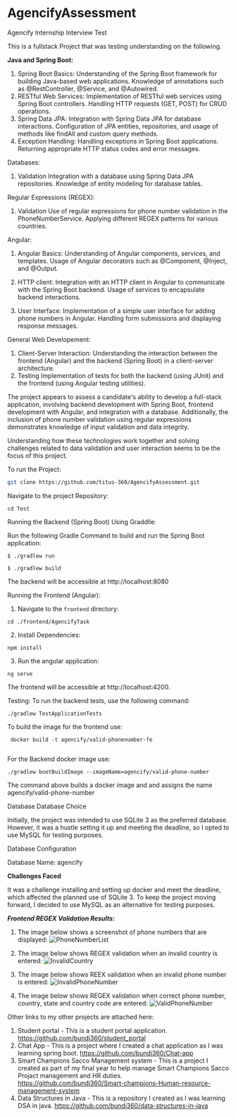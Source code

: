 # AgencifyAssessment
Agencify Internship Interview Test

This is a fullstack Project that was testing understanding on the following. 

**Java and Spring Boot:**
1.	Spring Boot Basics:
      Understanding of the Spring Boot framework for building Java-based web applications.
      Knowledge of annotations such as @RestController, @Service, and @Autowired.
2.	RESTful Web Services:
      Implementation of RESTful web services using Spring Boot controllers.
      Handling HTTP requests (GET, POST) for CRUD operations.
3.	Spring Data JPA:
      Integration with Spring Data JPA for database interactions.
      Configuration of JPA entities, repositories, and usage of methods like findAll and custom query methods.
4.	Exception Handling:
      Handling exceptions in Spring Boot applications.
      Returning appropriate HTTP status codes and error messages.
  	
Databases:
1. Validation
    Integration with a database using Spring Data JPA repositories.
    Knowledge of entity modeling for database tables.

 Regular Expressions (REGEX):
1. Validation
     Use of regular expressions for phone number validation in the PhoneNumberService.
     Applying different REGEX patterns for various countries.

 Angular:
1. Angular Basics:
     Understanding of Angular components, services, and templates.
     Usage of Angular decorators such as @Component, @Inject, and @Output.

2. HTTP client:
     Integration with an HTTP client in Angular to communicate with the Spring Boot backend.
     Usage of services to encapsulate backend interactions.

3. User Interface:
     Implementation of a simple user interface for adding phone numbers in Angular.
     Handling form submissions and displaying response messages.

 General Web Developement:

 1. Client-Server Interaction:
      Understanding the interaction between the frontend (Angular) and the backend (Spring Boot) in a client-server architecture.
 2. Testing
      Implementation of tests for both the backend (using JUnit) and the frontend (using Angular testing utilities).
    

The project appears to assess a candidate's ability to develop a full-stack application, involving backend development with Spring Boot, frontend development with Angular, and integration with a database. Additionally, the inclusion of phone number validation using regular expressions demonstrates knowledge of input validation and data integrity.

Understanding how these technologies work together and solving challenges related to data validation and user interaction seems to be the focus of this project.

To run the Project:

```bash
git clone https://github.com/titus-360/AgencifyAssessment.git

```

Navigate to the project Repository: 

```
cd Test
```
Running the Backend (Spring Boot)
Using Graddlle:

Run the following Gradle Command to build and run the Spring Boot application:

```
$ ./gradlew run

```
```
$ ./gradlew build

```
The backend will be accessible at http://localhost:8080

Running the Frontend (Angular):

1. Navigate to the `frontend` directory:

```
cd ./frontend/AgencifyTask
```
2. Install Dependencies:

```
npm install

```
3. Run the angular application:

```
ng serve
```

The frontend will be accessible at http://localhost:4200.

Testing:
To run the backend tests, use the following command:

```
./gradlew TestApplicationTests
```
To build the image for the frontend use:

````
 docker build -t agencify/valid-phonenumber-fe
 
`````
For the Backend docker image use:

````
./gradlew bootBuildImage --imageName=agencify/valid-phone-number

````
The command above  builds a docker image and and assigns the name agencify/valid-phone-number

Database
Database Choice

Initially, the project was intended to use SQLite 3 as the preferred database. However, it was a hustle setting it up and meeting the deadline, so I opted to use MySQL for testing purposes.

Database Configuration

Database Name: agencify

**Challenges Faced**

It was a challenge installing and setting up docker and meet the deadline, which affected the planned use of SQLite 3. To keep the project moving forward, I decided to use MySQL as an alternative for testing purposes.


_**Frontend REGEX Validation Results:**_

1. The image below shows a screenshot of phone numbers that are displayed:
![PhoneNumberList](https://github.com/titus-360/AgencifyAssessmentFinal/assets/124245986/ea396e32-920d-4e05-8dac-980134304531)


2. The image below shows REGEX validation when an invalid country is entered:
![InvalidCountry](https://github.com/titus-360/AgencifyAssessmentFinal/assets/124245986/7c955a0c-19c9-4ac1-8295-7bf04ef6a640)


3. The image below shows REEX validation when an invalid phone number is entered:
![InvalidPhoneNumber](https://github.com/titus-360/AgencifyAssessmentFinal/assets/124245986/ba5ba504-0e39-419b-8ae7-45ff94e8fd82)


4. The image below shows REGEX validation when correct phone number, country, state and country code are entered:
![ValidPhoneNumber](https://github.com/titus-360/AgencifyAssessmentFinal/assets/124245986/1796d07d-173e-41b3-a924-f16c890bfad4)



Other links to my other projects are attached here:

1. Student portal - This is a student portal application.
   https://github.com/bundi360/student_portal
2. Chat App - This is a project where I created a chat application as I was learning spring boot.
   https://github.com/bundi360/Chat-app
3. Smart Champions Sacco Management system  - This is a project I created as part of my final year to help manage Smart Champions Sacco Projact management and HR duties.
   https://github.com/bundi360/Smart-champions-Human-resource-management-system
4. Data Structures in Java - This is a repository I created as I was learning  DSA in java.
   https://github.com/bundi360/data-structures-in-java







  
